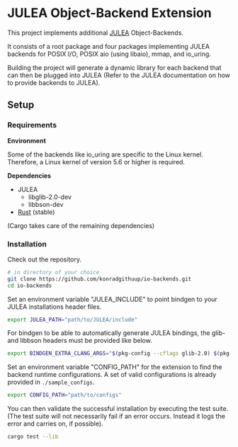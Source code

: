 # JULEA Object-Backend Extension

This project implements additional [JULEA](https://github.com/parcio/julea) Object-Backends.

It consists of a root package and four packages implementing JULEA backends for POSIX I/O, POSIX aio (using libaio), mmap, and io_uring.

Building the project will generate a dynamic library for each backend that can then be plugged into JULEA (Refer to the JULEA documentation on how to provide backends to JULEA).

## Setup

### Requirements

**Environment**

Some of the backends like io_uring are specific to the Linux kernel. Therefore, a Linux kernel of version 5.6 or higher is required.

**Dependencies**
- JULEA
  - libglib\-2.0\-dev
  - libbson\-dev
- [Rust]() (stable)

(Cargo takes care of the remaining dependencies)

### Installation

Check out the repository.

```bash
# in directory of your choice
git clone https://github.com/konradgithuup/io-backends.git
cd io-backends
```

Set an environment variable "JULEA_INCLUDE" to point bindgen to your JULEA installations header files.

```bash
export JULEA_PATH="path/to/JULEA/include"
```

For bindgen to be able to automatically generate JULEA bindings, the glib- and libbson headers must be provided like below.

```bash
export BINDGEN_EXTRA_CLANG_ARGS="$(pkg-config --cflags glib-2.0) $(pkg-config --cflags libbson-1.0)"
```

Set an environment variable "CONFIG_PATH" for the extension to find the backend runtime configurations. A set of valid configurations is already provided in `./sample_configs`.

```bash
export CONFIG_PATH="path/to/configs"
```

You can then validate the successful installation by executing the test suite. (The test suite will not necessarily fail if an error occurs. Instead it logs the error and carries on, if possible).

```bash
cargo test --lib
```